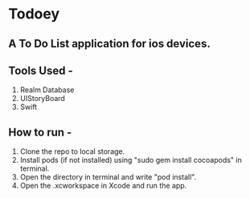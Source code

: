 # Todoey
## A To Do List application for ios devices.

## Tools Used - 
1. Realm Database
2. UIStoryBoard
3. Swift

## How to run -
1. Clone the repo to local storage.
2. Install pods (if not installed) using "sudo gem install cocoapods" in terminal.
3. Open the directory in terminal and write "pod install".
4. Open the .xcworkspace in Xcode and run the app.
